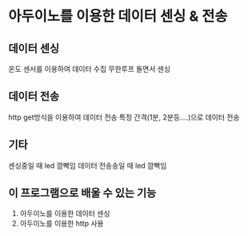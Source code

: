 
# 아두이노를 이용한 데이터 센싱 & 전송

## 데이터 센싱
  온도 센서를 이용하여 데이터 수집
  무한루프 돌면서 센싱

## 데이터 전송
  http get방식을 이용하여 데이터 전송
  특정 간격(1분, 2분등....)으로 데이터 전송
  
## 기타
  센싱중일 때 led 깜빡임
  데이터 전송송일 때 led 깜빡임

## 이 프로그램으로 배울 수 있는 기능
  1. 아두이노를 이용한 데이터 센싱
  2. 아두이노를 이용한 http 사용
